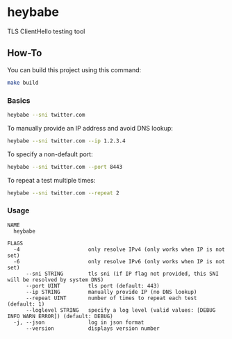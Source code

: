 # heybabe

TLS ClientHello testing tool

## How-To

You can build this project using this command:

```bash
make build
```

### Basics

```sh
heybabe --sni twitter.com
```

To manually provide an IP address and avoid DNS lookup:

```sh
heybabe --sni twitter.com --ip 1.2.3.4
```

To specify a non-default port:

```sh
heybabe --sni twitter.com --port 8443
```

To repeat a test multiple times:

```sh
heybabe --sni twitter.com --repeat 2
```

### Usage

```none
NAME
  heybabe

FLAGS
  -4                      only resolve IPv4 (only works when IP is not set)
  -6                      only resolve IPv6 (only works when IP is not set)
      --sni STRING        tls sni (if IP flag not provided, this SNI will be resolved by system DNS)
      --port UINT         tls port (default: 443)
      --ip STRING         manually provide IP (no DNS lookup)
      --repeat UINT       number of times to repeat each test (default: 1)
      --loglevel STRING   specify a log level (valid values: [DEBUG INFO WARN ERROR]) (default: DEBUG)
  -j, --json              log in json format
      --version           displays version number
```

